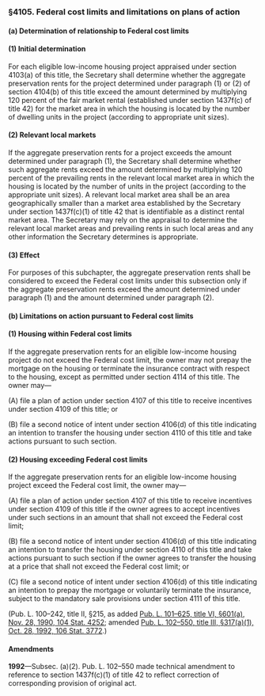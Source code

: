### §4105. Federal cost limits and limitations on plans of action ###

[]()

#### (a) Determination of relationship to Federal cost limits ####

[]()

#### (1) Initial determination ####

For each eligible low-income housing project appraised under section 4103(a) of this title, the Secretary shall determine whether the aggregate preservation rents for the project determined under paragraph (1) or (2) of section 4104(b) of this title exceed the amount determined by multiplying 120 percent of the fair market rental (established under section 1437f(c) of title 42) for the market area in which the housing is located by the number of dwelling units in the project (according to appropriate unit sizes).

[]()

#### (2) Relevant local markets ####

If the aggregate preservation rents for a project exceeds the amount determined under paragraph (1), the Secretary shall determine whether such aggregate rents exceed the amount determined by multiplying 120 percent of the prevailing rents in the relevant local market area in which the housing is located by the number of units in the project (according to the appropriate unit sizes). A relevant local market area shall be an area geographically smaller than a market area established by the Secretary under section 1437f(c)(1) of title 42 that is identifiable as a distinct rental market area. The Secretary may rely on the appraisal to determine the relevant local market areas and prevailing rents in such local areas and any other information the Secretary determines is appropriate.

[]()

#### (3) Effect ####

For purposes of this subchapter, the aggregate preservation rents shall be considered to exceed the Federal cost limits under this subsection only if the aggregate preservation rents exceed the amount determined under paragraph (1) and the amount determined under paragraph (2).

[]()

#### (b) Limitations on action pursuant to Federal cost limits ####

[]()

#### (1) Housing within Federal cost limits ####

If the aggregate preservation rents for an eligible low-income housing project do not exceed the Federal cost limit, the owner may not prepay the mortgage on the housing or terminate the insurance contract with respect to the housing, except as permitted under section 4114 of this title. The owner may—

[]()

(A) file a plan of action under section 4107 of this title to receive incentives under section 4109 of this title; or

[]()

(B) file a second notice of intent under section 4106(d) of this title indicating an intention to transfer the housing under section 4110 of this title and take actions pursuant to such section.

[]()

#### (2) Housing exceeding Federal cost limits ####

If the aggregate preservation rents for an eligible low-income housing project exceed the Federal cost limit, the owner may—

[]()

(A) file a plan of action under section 4107 of this title to receive incentives under section 4109 of this title if the owner agrees to accept incentives under such sections in an amount that shall not exceed the Federal cost limit;

[]()

(B) file a second notice of intent under section 4106(d) of this title indicating an intention to transfer the housing under section 4110 of this title and take actions pursuant to such section if the owner agrees to transfer the housing at a price that shall not exceed the Federal cost limit; or

[]()

(C) file a second notice of intent under section 4106(d) of this title indicating an intention to prepay the mortgage or voluntarily terminate the insurance, subject to the mandatory sale provisions under section 4111 of this title.

(Pub. L. 100–242, title II, §215, as added [Pub. L. 101–625, title VI, §601(a), Nov. 28, 1990, 104 Stat. 4252](/statviewer.htm?volume=104&page=4252); amended [Pub. L. 102–550, title III, §317(a)(1), Oct. 28, 1992, 106 Stat. 3772](/statviewer.htm?volume=106&page=3772).)

#### Amendments ####

**1992**—Subsec. (a)(2). Pub. L. 102–550 made technical amendment to reference to section 1437f(c)(1) of title 42 to reflect correction of corresponding provision of original act.